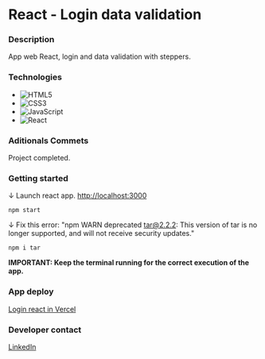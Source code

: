 # React - Login data validation

### Description

App web React, login and data validation with steppers.

### Technologies

- ![HTML5](https://img.shields.io/badge/html5-%23E34F26.svg?style=for-the-badge&logo=html5&logoColor=white)
- ![CSS3](https://img.shields.io/badge/css3-%231572B6.svg?style=for-the-badge&logo=css3&logoColor=white)
- ![JavaScript](https://img.shields.io/badge/javascript-%23323330.svg?style=for-the-badge&logo=javascript&logoColor=%23F7DF1E)
- ![React](https://img.shields.io/badge/React-100000?style=for-the-badge&logo=React&logoColor=00dafc&labelColor=222222&color=222222)

### Aditionals Commets

Project completed.

### Getting started

↓ Launch react app. [http://localhost:3000](http://localhost:3000)

```console
npm start
```

↓ Fix this error: "npm WARN deprecated tar@2.2.2: This version of tar is no longer supported, and will not receive security updates."

```console
npm i tar
```

**IMPORTANT: Keep the terminal running for the correct execution of the app.**

### App deploy

[Login react in Vercel](https://react-login-datavalidation-kevinmadrid-dev-projects.vercel.app/)

### Developer contact

[LinkedIn](https://www.linkedin.com/in/kevinmadrid-dev/)
